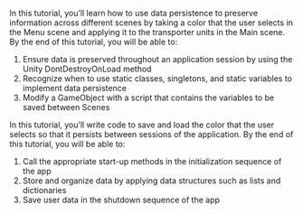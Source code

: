 In this tutorial, you’ll learn how to use data persistence to preserve information across different scenes by taking a color that the user selects in the Menu scene and applying it to the transporter units in the Main scene. By the end of this tutorial, you will be able to:
1. Ensure data is preserved throughout an application session by using the Unity DontDestroyOnLoad method
2. Recognize when to use static classes, singletons, and static variables to implement data persistence
3. Modify a GameObject with a script that contains the variables to be saved between Scenes

In this tutorial, you’ll write code to save and load the color that the user selects so that it persists between sessions of the application. By the end of this tutorial, you will be able to:
1. Call the appropriate start-up methods in the initialization sequence of the app
2. Store and organize data by applying data structures such as lists and dictionaries
3. Save user data in the shutdown sequence of the app
